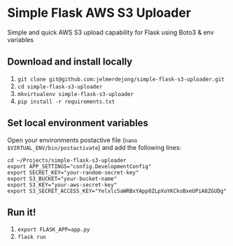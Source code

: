# Simple Flask AWS S3 Uploader
Simple and quick AWS S3 upload capability for Flask using Boto3 &amp; env variables

## Download and install locally
1. `git clone git@github.com:jelmerdejong/simple-flask-s3-uploader.git`
2. `cd simple-flask-s3-uploader`
3. `mkvirtualenv simple-flask-s3-uploader`
4. `pip install -r requirements.txt`

## Set local environment variables
Open your environments postactive file (`nano $VIRTUAL_ENV/bin/postactivate`) and add the following lines:
```
cd ~/Projects/simple-flask-s3-uploader
export APP_SETTINGS="config.DevelopmentConfig"
export SECRET_KEY="your-random-secret-key"
export S3_BUCKET="your-bucket-name"
export S3_KEY="your-aws-secret-key"
export S3_SECRET_ACCESS_KEY="YelxlcSaWRBxYApp0ZLpXoYKCkoBxeUPiA8ZGUDg"
```

## Run it!
1. `export FLASK_APP=app.py`
2. `flask run`
